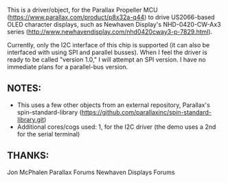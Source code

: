 This is a driver/object, for the Parallax Propeller MCU (https://www.parallax.com/product/p8x32a-q44) to drive US2066-based OLED character displays, such as Newhaven Display's NHD-0420-CW-Ax3 series (http://www.newhavendisplay.com/nhd0420cway3-p-7829.html).

Currently, only the I2C interface of this chip is supported (it can also be interfaced with using SPI and parallel busses). When I feel the driver is ready to be called "version 1.0," I will attempt an SPI version. I have no immediate plans for a parallel-bus version.


NOTES:
------

* This uses a few other objects from an external repository, Parallax's spin-standard-library (https://github.com/parallaxinc/spin-standard-library.git)
* Additional cores/cogs used: 1, for the I2C driver (the demo uses a 2nd for the serial terminal)


THANKS:
-------

Jon McPhalen
Parallax Forums
Newhaven Displays Forums
